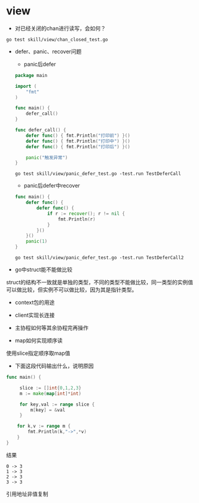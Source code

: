 # view

- 对已经关闭的chan进行读写，会如何？
```shell script
go test skill/view/chan_closed_test.go
```

- defer、panic、recover问题
    - panic后defer
    ```go
    package main
    
    import (
    	"fmt"
    )
    
    func main() {
    	defer_call()
    }
    
    func defer_call() {
    	defer func() { fmt.Println("打印前") }()
    	defer func() { fmt.Println("打印中") }()
    	defer func() { fmt.Println("打印后") }()
    
    	panic("触发异常")
    }
    ```
    ```shell script
    go test skill/view/panic_defer_test.go -test.run TestDeferCall
    ```
    - panic后defer中recover
    ```go
    func main() {
        defer func() {
            defer func() {
                if r := recover(); r != nil {
                    fmt.Println(r)
                } 
            }()
        }()
        panic(1)
    }
    ```
  
    ```shell script
    go test skill/view/panic_defer_test.go -test.run TestDeferCall2
    ```
  
- go中struct能不能做比较

struct的结构不一致就是单独的类型，不同的类型不能做比较，同一类型的实例值可以做比较，但实例不可以做比较，因为其是指针类型。

- context包的用途

- client实现长连接

- 主协程如何等其余协程完再操作

- map如何实现顺序读

使用slice指定顺序取map值

- 下面这段代码输出什么，说明原因
```go
func main() {

     slice := []int{0,1,2,3}
     m := make(map[int]*int)

     for key,val := range slice {
         m[key] = &val
     }

    for k,v := range m {
        fmt.Println(k,"->",*v)
    }
}
```

结果
```
0 -> 3
1 -> 3
2 -> 3
3 -> 3
```

引用地址非值复制